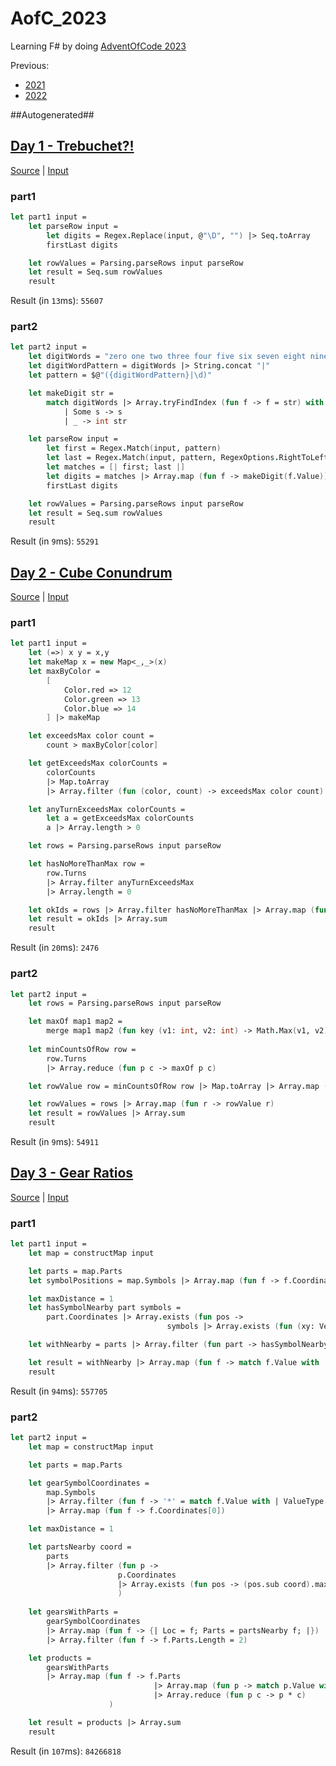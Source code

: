 # AofC_2023

Learning F# by doing [AdventOfCode 2023](https://adventofcode.com/2023)

Previous:
* [2021](https://github.com/JWMB/AofC_2021)
* [2022](https://github.com/JWMB/AofC_2022)


##Autogenerated##
## [Day 1 - Trebuchet?!](https://adventofcode.com/2023/day/1)
[Source](/AofC_2023/Days/D01.fs) | [Input](/AofC_2023/Days/D01.txt)  
### part1
```FSharp
let part1 input =
    let parseRow input =
        let digits = Regex.Replace(input, @"\D", "") |> Seq.toArray
        firstLast digits

    let rowValues = Parsing.parseRows input parseRow
    let result = Seq.sum rowValues
    result
```

Result (in `13`ms): `55607`
### part2
```FSharp
let part2 input =
    let digitWords = "zero one two three four five six seven eight nine".Split ' '
    let digitWordPattern = digitWords |> String.concat "|"
    let pattern = $@"({digitWordPattern}|\d)"

    let makeDigit str =
        match digitWords |> Array.tryFindIndex (fun f -> f = str) with
            | Some s -> s
            | _ -> int str

    let parseRow input =
        let first = Regex.Match(input, pattern)
        let last = Regex.Match(input, pattern, RegexOptions.RightToLeft)
        let matches = [| first; last |]
        let digits = matches |> Array.map (fun f -> makeDigit(f.Value))
        firstLast digits

    let rowValues = Parsing.parseRows input parseRow
    let result = Seq.sum rowValues
    result
```

Result (in `9`ms): `55291`
## [Day 2 - Cube Conundrum](https://adventofcode.com/2023/day/2)
[Source](/AofC_2023/Days/D02.fs) | [Input](/AofC_2023/Days/D02.txt)  
### part1
```FSharp
let part1 input =
    let (=>) x y = x,y
    let makeMap x = new Map<_,_>(x)
    let maxByColor =
        [
            Color.red => 12
            Color.green => 13
            Color.blue => 14
        ] |> makeMap

    let exceedsMax color count =
        count > maxByColor[color]

    let getExceedsMax colorCounts = 
        colorCounts
        |> Map.toArray
        |> Array.filter (fun (color, count) -> exceedsMax color count)

    let anyTurnExceedsMax colorCounts = 
        let a = getExceedsMax colorCounts 
        a |> Array.length > 0

    let rows = Parsing.parseRows input parseRow

    let hasNoMoreThanMax row =
        row.Turns
        |> Array.filter anyTurnExceedsMax
        |> Array.length = 0

    let okIds = rows |> Array.filter hasNoMoreThanMax |> Array.map (fun f -> f.Id)
    let result = okIds |> Array.sum
    result
```

Result (in `20`ms): `2476`
### part2
```FSharp
let part2 input =
    let rows = Parsing.parseRows input parseRow

    let maxOf map1 map2 = 
        merge map1 map2 (fun key (v1: int, v2: int) -> Math.Max(v1, v2))
        
    let minCountsOfRow row =
        row.Turns
        |> Array.reduce (fun p c -> maxOf p c)

    let rowValue row = minCountsOfRow row |> Map.toArray |> Array.map (fun (_, cnt) -> cnt) |> Array.reduce (fun p c -> p * c)

    let rowValues = rows |> Array.map (fun r -> rowValue r)
    let result = rowValues |> Array.sum
    result
```

Result (in `9`ms): `54911`
## [Day 3 - Gear Ratios](https://adventofcode.com/2023/day/3)
[Source](/AofC_2023/Days/D03.fs) | [Input](/AofC_2023/Days/D03.txt)  
### part1
```FSharp
let part1 input =
    let map = constructMap input

    let parts = map.Parts
    let symbolPositions = map.Symbols |> Array.map (fun f -> f.Coordinates[0])

    let maxDistance = 1
    let hasSymbolNearby part symbols =
        part.Coordinates |> Array.exists (fun pos -> 
                                   symbols |> Array.exists (fun (xy: Vector2D) -> (pos.sub xy).maxAbs <= maxDistance))

    let withNearby = parts |> Array.filter (fun part -> hasSymbolNearby part symbolPositions)

    let result = withNearby |> Array.map (fun f -> match f.Value with | ValueType.Number n -> n | _ -> 0) |> Array.sum
    result
```

Result (in `94`ms): `557705`
### part2
```FSharp
let part2 input =
    let map = constructMap input

    let parts = map.Parts

    let gearSymbolCoordinates =
        map.Symbols
        |> Array.filter (fun f -> '*' = match f.Value with | ValueType.Symbol s -> s | _ -> '.')
        |> Array.map (fun f -> f.Coordinates[0])

    let maxDistance = 1

    let partsNearby coord =
        parts
        |> Array.filter (fun p ->
                        p.Coordinates
                        |> Array.exists (fun pos -> (pos.sub coord).maxAbs <= maxDistance)
                        )
        
    let gearsWithParts =
        gearSymbolCoordinates 
        |> Array.map (fun f -> {| Loc = f; Parts = partsNearby f; |})
        |> Array.filter (fun f -> f.Parts.Length = 2)

    let products =
        gearsWithParts
        |> Array.map (fun f -> f.Parts
                                |> Array.map (fun p -> match p.Value with | ValueType.Number n -> n | _ -> 1)
                                |> Array.reduce (fun p c -> p * c)
                      )

    let result = products |> Array.sum
    result
```

Result (in `107`ms): `84266818`
